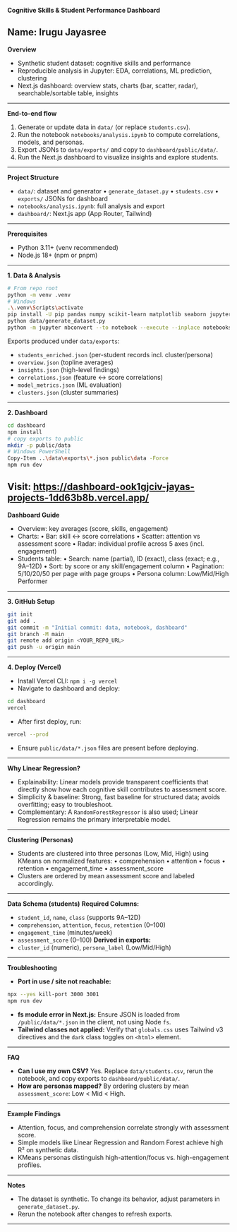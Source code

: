 **Cognitive Skills & Student Performance Dashboard**

**Name: Irugu Jayasree**
---
**Overview**
* Synthetic student dataset: cognitive skills and performance
* Reproducible analysis in Jupyter: EDA, correlations, ML prediction, clustering
* Next.js dashboard: overview stats, charts (bar, scatter, radar), searchable/sortable table, insights
---
**End-to-end flow**
1. Generate or update data in `data/` (or replace `students.csv`).
2. Run the notebook `notebooks/analysis.ipynb` to compute correlations, models, and personas.
3. Export JSONs to `data/exports/` and copy to `dashboard/public/data/`.
4. Run the Next.js dashboard to visualize insights and explore students.
---
**Project Structure**
* `data/`: dataset and generator
  • `generate_dataset.py`
  • `students.csv`
  • `exports/` JSONs for dashboard
* `notebooks/analysis.ipynb`: full analysis and export
* `dashboard/`: Next.js app (App Router, Tailwind)
---
**Prerequisites**
* Python 3.11+ (venv recommended)
* Node.js 18+ (npm or pnpm)
---
**1. Data & Analysis**
```bash
# From repo root
python -m venv .venv
# Windows
.\.venv\Scripts\activate
pip install -U pip pandas numpy scikit-learn matplotlib seaborn jupyter nbconvert
python data/generate_dataset.py
python -m jupyter nbconvert --to notebook --execute --inplace notebooks/analysis.ipynb
```
Exports produced under `data/exports`:
* `students_enriched.json` (per-student records incl. cluster/persona)
* `overview.json` (topline averages)
* `insights.json` (high-level findings)
* `correlations.json` (feature ↔ score correlations)
* `model_metrics.json` (ML evaluation)
* `clusters.json` (cluster summaries)
---
**2. Dashboard**
```bash
cd dashboard
npm install
# copy exports to public
mkdir -p public/data
# Windows PowerShell
Copy-Item ..\data\exports\*.json public\data -Force
npm run dev
```
Visit: https://dashboard-ook1gjciv-jayas-projects-1dd63b8b.vercel.app/
---
**Dashboard Guide**
* Overview: key averages (score, skills, engagement)
* Charts:
  • Bar: skill ↔ score correlations
  • Scatter: attention vs assessment score
  • Radar: individual profile across 5 axes (incl. engagement)
* Students table:
  • Search: name (partial), ID (exact), class (exact; e.g., 9A–12D)
  • Sort: by score or any skill/engagement column
  • Pagination: 5/10/20/50 per page with page groups
  • Persona column: Low/Mid/High Performer
---
**3. GitHub Setup**
```bash
git init
git add .
git commit -m "Initial commit: data, notebook, dashboard"
git branch -M main
git remote add origin <YOUR_REPO_URL>
git push -u origin main
```
---
**4. Deploy (Vercel)**
* Install Vercel CLI: `npm i -g vercel`
* Navigate to dashboard and deploy:
```bash
cd dashboard
vercel
```
* After first deploy, run:
```bash
vercel --prod
```
* Ensure `public/data/*.json` files are present before deploying.
---
**Why Linear Regression?**
* Explainability: Linear models provide transparent coefficients that directly show how each cognitive skill contributes to assessment score.
* Simplicity & baseline: Strong, fast baseline for structured data; avoids overfitting; easy to troubleshoot.
* Complementary: A `RandomForestRegressor` is also used; Linear Regression remains the primary interpretable model.
---
**Clustering (Personas)**
* Students are clustered into three personas (Low, Mid, High) using KMeans on normalized features:
  • comprehension
  • attention
  • focus
  • retention
  • engagement\_time
  • assessment\_score
* Clusters are ordered by mean assessment score and labeled accordingly.
---
**Data Schema (students)**
**Required Columns:**
* `student_id`, `name`, `class` (supports 9A–12D)
* `comprehension`, `attention`, `focus`, `retention` (0–100)
* `engagement_time` (minutes/week)
* `assessment_score` (0–100)
**Derived in exports:**
* `cluster_id` (numeric), `persona_label` (Low/Mid/High)
---
**Troubleshooting**
* **Port in use / site not reachable:**
```bash
npx --yes kill-port 3000 3001
npm run dev
```
* **fs module error in Next.js:**
  Ensure JSON is loaded from `/public/data/*.json` in the client, not using Node `fs`.
* **Tailwind classes not applied:**
  Verify that `globals.css` uses Tailwind v3 directives and the `dark` class toggles on `<html>` element.
---
**FAQ**
* **Can I use my own CSV?**
  Yes. Replace `data/students.csv`, rerun the notebook, and copy exports to `dashboard/public/data/`.
* **How are personas mapped?**
  By ordering clusters by mean `assessment_score`: Low < Mid < High.
---
**Example Findings**
* Attention, focus, and comprehension correlate strongly with assessment score.
* Simple models like Linear Regression and Random Forest achieve high R² on synthetic data.
* KMeans personas distinguish high-attention/focus vs. high-engagement profiles.
---
**Notes**
* The dataset is synthetic. To change its behavior, adjust parameters in `generate_dataset.py`.
* Rerun the notebook after changes to refresh exports.
---

